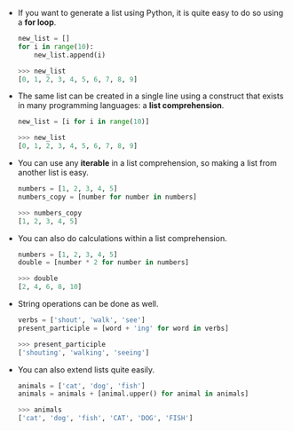 - If you want to generate a list using Python, it is quite easy to do so using a **for loop**.

    ```python
    new_list = []
    for i in range(10):
        new_list.append(i)
    ```

    ```python
    >>> new_list
    [0, 1, 2, 3, 4, 5, 6, 7, 8, 9]
    ```


- The same list can be created in a single line using a construct that exists in many programming languages: a **list comprehension**.

    ```python
    new_list = [i for i in range(10)]
    ```

    ```python
    >>> new_list
    [0, 1, 2, 3, 4, 5, 6, 7, 8, 9]
    ```
- You can use any **iterable** in a list comprehension, so making a list from another list is easy.

    ```python
    numbers = [1, 2, 3, 4, 5]
    numbers_copy = [number for number in numbers]
    ```

    ```python
    >>> numbers_copy
    [1, 2, 3, 4, 5]
    ```

- You can also do calculations within a list comprehension.

    ```python
    numbers = [1, 2, 3, 4, 5]
    double = [number * 2 for number in numbers]
    ```

    ```python
    >>> double
    [2, 4, 6, 8, 10]
    ```

- String operations can be done as well.

    ```python
    verbs = ['shout', 'walk', 'see']
    present_participle = [word + 'ing' for word in verbs]
    ```

    ```python
    >>> present_participle
    ['shouting', 'walking', 'seeing']
    ```

- You can also extend lists quite easily.

    ```python
    animals = ['cat', 'dog', 'fish']
    animals = animals + [animal.upper() for animal in animals]
    ```

    ```python
    >>> animals
    ['cat', 'dog', 'fish', 'CAT', 'DOG', 'FISH']    
    ```
	
